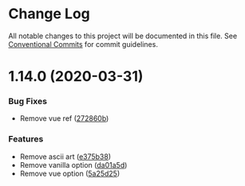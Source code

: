 # Change Log

All notable changes to this project will be documented in this file.
See [Conventional Commits](https://conventionalcommits.org) for commit guidelines.

# 1.14.0 (2020-03-31)


### Bug Fixes

* Remove vue ref ([272860b](https://github.com/cozy/create-cozy-app/commit/272860b))


### Features

* Remove ascii art ([e375b38](https://github.com/cozy/create-cozy-app/commit/e375b38))
* Remove vanilla option ([da01a5d](https://github.com/cozy/create-cozy-app/commit/da01a5d))
* Remove vue option ([5a25d25](https://github.com/cozy/create-cozy-app/commit/5a25d25))
